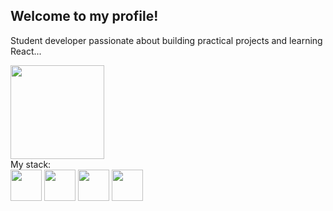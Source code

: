 ## Welcome to my profile!
Student developer passionate about building practical projects and learning React... 
<div>
    <img height="150em" src="https://github-readme-stats-ten-gilt.vercel.app/api/top-langs/?username=robnasq&layout=compact&theme=dracula">
</div>
My stack:
  <div>
    <img height='50em' src="https://cdn.worldvectorlogo.com/logos/logo-javascript.svg">
    <img height='50em' src="https://cdn.worldvectorlogo.com/logos/react-2.svg">
    <img height='50em' src="https://cdn.worldvectorlogo.com/logos/html-1.svg">
    <img height='50em' src='https://cdn.worldvectorlogo.com/logos/css-3.svg'>
  </div>
